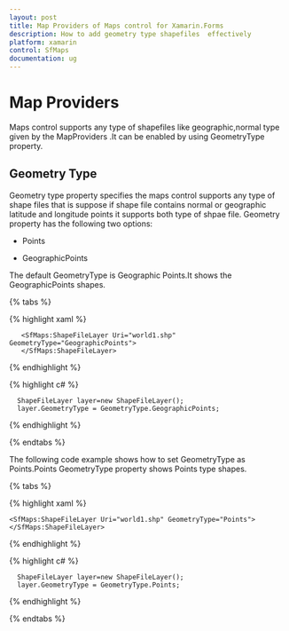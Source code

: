 ```yaml
---
layout: post
title: Map Providers of Maps control for Xamarin.Forms
description: How to add geometry type shapefiles  effectively
platform: xamarin
control: SfMaps
documentation: ug
---
```


# Map Providers

Maps control supports any type of shapefiles like geographic,normal type given by the MapProviders .It can be enabled by using GeometryType property.


## Geometry Type
  
  Geometry type property specifies the maps control supports any type of shape files that is suppose if shape file  contains  normal or geographic latitude and longitude points it supports both  type of shpae file.
Geometry property has the following two options:
           
 * Points

 * GeographicPoints

The default GeometryType is Geographic Points.It shows the GeographicPoints shapes.

{% tabs %}

{% highlight xaml %}
        
       <SfMaps:ShapeFileLayer Uri="world1.shp" GeometryType="GeographicPoints">
       </SfMaps:ShapeFileLayer>               	  


{% endhighlight %}


 {% highlight c# %}
     
      ShapeFileLayer layer=new ShapeFileLayer();
      layer.GeometryType = GeometryType.GeographicPoints;
 
{% endhighlight %}

{% endtabs %}

The following code example shows how to set GeometryType as Points.Points GeometryType property shows Points type shapes.

{% tabs %}

{% highlight xaml %}
        
    <SfMaps:ShapeFileLayer Uri="world1.shp" GeometryType="Points">
    </SfMaps:ShapeFileLayer>               	  


{% endhighlight %}


 {% highlight c# %}
      
      ShapeFileLayer layer=new ShapeFileLayer();
      layer.GeometryType = GeometryType.Points;
 
{% endhighlight %}

{% endtabs %}
